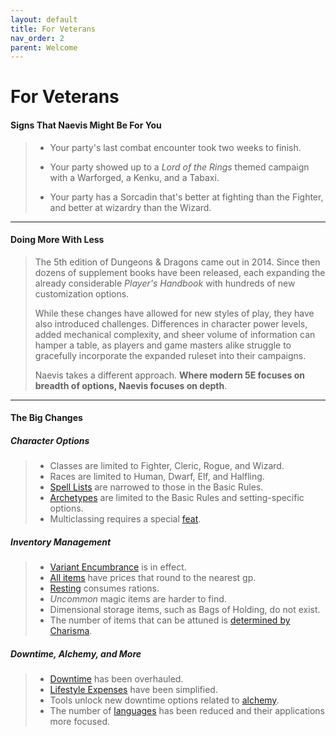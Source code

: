 ```yaml
---
layout: default
title: For Veterans
nav_order: 2
parent: Welcome
---
```


# For Veterans

#### Signs That Naevis Might Be For You

> * Your party's last combat encounter took two weeks to finish.
>
> * Your party showed up to a *Lord of the Rings* themed campaign with a Warforged, a Kenku, and a Tabaxi.
>
> * Your party has a Sorcadin that's better at fighting than the Fighter, and better at wizardry than the Wizard.

---

#### Doing More With Less

> The 5th edition of Dungeons & Dragons came out in 2014. Since then dozens of supplement books have been released, each expanding the already considerable *Player's Handbook* with hundreds of new customization options. 
> 
> While these changes have allowed for new styles of play, they have also introduced challenges. Differences in character power levels, added mechanical complexity, and sheer volume of information can hamper a table, as players and game masters alike struggle to gracefully incorporate the expanded ruleset into their campaigns.
> 
> Naevis takes a different approach. **Where modern 5E focuses on breadth of options, Naevis focuses on depth**. 

---

#### The Big Changes

##### Character Options

> * Classes are limited to Fighter, Cleric, Rogue, and Wizard. 
> * Races are limited to Human, Dwarf, Elf, and Halfling.
> * [Spell Lists](../more/spells/index) are narrowed to those in the Basic Rules.
> * [Archetypes](../more/archetypes/index) are limited to the Basic Rules and setting-specific options.
> * Multiclassing requires a special [feat](../more/feats/index).

##### Inventory Management

> * [Variant Encumbrance](../adventuring/encumbrance) is in effect.
> * [All items](../more/items/index) have prices that round to the nearest gp.
> * [Resting](../adventuring/resting) consumes rations.
> * *Uncommon* magic items are harder to find. 
> * Dimensional storage items, such as Bags of Holding, do not exist.
> * The number of items that can be attuned is [determined by Charisma](../adventuring/attunement). 

##### Downtime, Alchemy, and More

> * [Downtime](../adventuring/downtime) has been overhauled.
> * [Lifestyle Expenses](../adventuring/downtime#lifestyle-expenses) have been simplified.
> * Tools unlock new downtime options related to [alchemy](../../data/downtime_activities/alchemy).
> * The number of [languages](../adventuring/languages) has been reduced and their applications more focused.
